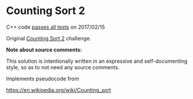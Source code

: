 Counting Sort 2
===============

C++ code [passes all tests](https://www.hackerrank.com/challenges/countingsort2) on 2017/02/15

Original [Counting Sort 2](https://www.hackerrank.com/challenges/countingsort2) challenge.


**Note about source comments:**

This solution is intentionally written in an expressive and self-documenting style, so as to not need
any source comments.

Implements pseudocode from

https://en.wikipedia.org/wiki/Counting_sort

